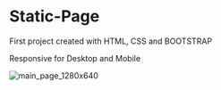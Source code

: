 # Static-Page
First project created with HTML, CSS and BOOTSTRAP 


Responsive for Desktop and Mobile


![main_page_1280x640](https://github.com/TanjaBlazhevska/Static-Page/assets/108539969/5ed60ed6-bc13-4905-a31e-c8164bf336d3)
